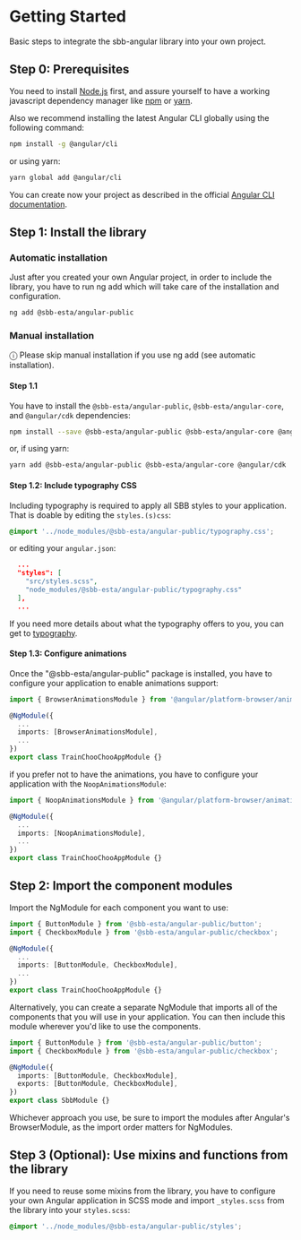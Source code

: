 # Getting Started

Basic steps to integrate the sbb-angular library into your own project.

## Step 0: Prerequisites

You need to install [Node.js](https://nodejs.org/it/) first, and assure yourself to have a working javascript dependency manager like [npm](https://www.npmjs.com/) or [yarn](https://yarnpkg.com/lang/en/).

Also we recommend installing the latest Angular CLI globally using the following command:

```sh
npm install -g @angular/cli
```

or using yarn:

```sh
yarn global add @angular/cli
```

You can create now your project as described in the official [Angular CLI documentation](https://cli.angular.io/).

## Step 1: Install the library

### Automatic installation

Just after you created your own Angular project, in order to include the library, you have to run ng add which will take care of the installation and configuration.

```sh
ng add @sbb-esta/angular-public
```

### Manual installation

ⓘ Please skip manual installation if you use ng add (see automatic installation).

#### Step 1.1

You have to install the `@sbb-esta/angular-public`, `@sbb-esta/angular-core`, and `@angular/cdk` dependencies:

```sh
npm install --save @sbb-esta/angular-public @sbb-esta/angular-core @angular/cdk
```

or, if using yarn:

```sh
yarn add @sbb-esta/angular-public @sbb-esta/angular-core @angular/cdk
```

#### Step 1.2: Include typography CSS

Including typography is required to apply all SBB styles to your application. That is doable by editing the `styles.(s)css`:

```css
@import '../node_modules/@sbb-esta/angular-public/typography.css';
```

or editing your `angular.json`:

```json
  ...
  "styles": [
    "src/styles.scss",
    "node_modules/@sbb-esta/angular-public/typography.css"
  ],
  ...
```

If you need more details about what the typography offers to you, you can get to [typography](./typography).

#### Step 1.3: Configure animations

Once the "@sbb-esta/angular-public" package is installed, you have to configure your application to enable animations support:

```ts
import { BrowserAnimationsModule } from '@angular/platform-browser/animations';

@NgModule({
  ...
  imports: [BrowserAnimationsModule],
  ...
})
export class TrainChooChooAppModule {}
```

if you prefer not to have the animations, you have to configure your application with the `NoopAnimationsModule`:

```ts
import { NoopAnimationsModule } from '@angular/platform-browser/animations';

@NgModule({
  ...
  imports: [NoopAnimationsModule],
  ...
})
export class TrainChooChooAppModule {}
```

## Step 2: Import the component modules

Import the NgModule for each component you want to use:

```ts
import { ButtonModule } from '@sbb-esta/angular-public/button';
import { CheckboxModule } from '@sbb-esta/angular-public/checkbox';

@NgModule({
  ...
  imports: [ButtonModule, CheckboxModule],
  ...
})
export class TrainChooChooAppModule {}
```

Alternatively, you can create a separate NgModule that imports all of the components that you will use in your application. You can then include this module wherever you'd like to use the components.

```ts
import { ButtonModule } from '@sbb-esta/angular-public/button';
import { CheckboxModule } from '@sbb-esta/angular-public/checkbox';

@NgModule({
  imports: [ButtonModule, CheckboxModule],
  exports: [ButtonModule, CheckboxModule],
})
export class SbbModule {}
```

Whichever approach you use, be sure to import the modules after Angular's BrowserModule, as the import order matters for NgModules.

## Step 3 (Optional): Use mixins and functions from the library

If you need to reuse some mixins from the library, you have to configure your own Angular application in
SCSS mode and import `_styles.scss` from the library into your `styles.scss`:

```scss
@import '../node_modules/@sbb-esta/angular-public/styles';
```
